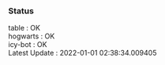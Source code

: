 ### Status


table : OK  
hogwarts : OK  
icy-bot : OK  
Latest Update : 2022-01-01 02:38:34.009405
